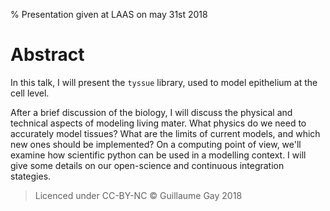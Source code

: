 % Presentation given at LAAS on may 31st 2018


# Abstract

In this talk, I will present the `tyssue` library, used to model epithelium at the cell level.

After a brief discussion of the biology, I will discuss the physical and technical aspects of modeling living mater. What physics do we need to accurately model tissues? What are the limits of current models, and which new ones should be implemented? On a computing point of view, we'll examine how scientific python can be used in a modelling context. I will give some details on our open-science and continuous integration stategies.

> Licenced under CC-BY-NC © Guillaume Gay 2018
